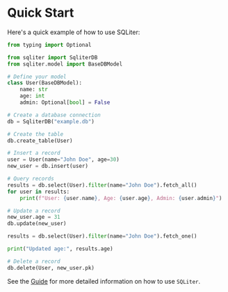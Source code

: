# Quick Start

Here's a quick example of how to use SQLiter:

```python
from typing import Optional

from sqliter import SqliterDB
from sqliter.model import BaseDBModel

# Define your model
class User(BaseDBModel):
    name: str
    age: int
    admin: Optional[bool] = False

# Create a database connection
db = SqliterDB("example.db")

# Create the table
db.create_table(User)

# Insert a record
user = User(name="John Doe", age=30)
new_user = db.insert(user)

# Query records
results = db.select(User).filter(name="John Doe").fetch_all()
for user in results:
    print(f"User: {user.name}, Age: {user.age}, Admin: {user.admin}")

# Update a record
new_user.age = 31
db.update(new_user)

results = db.select(User).filter(name="John Doe").fetch_one()

print("Updated age:", results.age)

# Delete a record
db.delete(User, new_user.pk)
```

See the [Guide](guide/guide.md) for more detailed information on how to use `SQLiter`.

